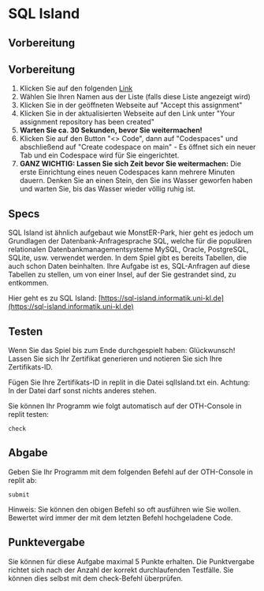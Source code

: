 # SQL Island

## Vorbereitung

## Vorbereitung
1. Klicken Sie auf den folgenden [Link](https://classroom.github.com/a/2g0a9W7_)
2. Wählen Sie Ihren Namen aus der Liste (falls diese Liste angezeigt wird)
2. Klicken Sie in der geöffneten Webseite auf "Accept this assignment"
3. Klicken Sie in der aktualisierten Webseite auf den Link unter "Your assignment repository has been created"
4. **Warten Sie ca. 30 Sekunden, bevor Sie weitermachen!**
5. Klicken Sie auf den Button "<> Code", dann auf "Codespaces" und abschließend auf "Create codespace on main" - Es öffnet sich ein neuer Tab und ein Codespace wird für Sie eingerichtet.
6. **GANZ WICHTIG: Lassen Sie sich Zeit bevor Sie weitermachen:** Die erste Einrichtung eines neuen Codespaces kann mehrere Minuten dauern. Denken Sie an einen Stein, den Sie ins Wasser geworfen haben und warten Sie, bis das Wasser wieder völlig ruhig ist.

## Specs
SQL Island ist ähnlich aufgebaut wie MonstER-Park, hier geht es jedoch um Grundlagen der Datenbank-Anfragesprache SQL, welche für die populären relationalen Datenbankmanagementsysteme MySQL, Oracle, PostgreSQL, SQLite, usw. verwendet werden. In dem Spiel gibt es bereits Tabellen, die auch schon Daten beinhalten. Ihre Aufgabe ist es, SQL-Anfragen auf diese Tabellen zu stellen, um von einer Insel, auf der Sie gestrandet sind, zu entkommen.

Hier geht es zu SQL Island: [https://sql-island.informatik.uni-kl.de](https://sql-island.informatik.uni-kl.de)


## Testen

Wenn Sie das Spiel bis zum Ende durchgespielt haben: Glückwunsch! Lassen Sie sich Ihr Zertifikat generieren und notieren Sie sich Ihre Zertifikats-ID. 

Fügen Sie Ihre Zertifikats-ID in replit in die Datei sqlIsland.txt ein. Achtung: In der Datei darf sonst nichts anderes stehen.

Sie können Ihr Programm wie folgt automatisch auf der OTH-Console in replit testen:

    check


## Abgabe

Geben Sie Ihr Programm mit dem folgenden Befehl auf der OTH-Console in replit ab:

    submit

Hinweis: Sie können den obigen Befehl so oft ausführen wie Sie wollen. Bewertet wird immer der mit dem letzten Befehl hochgeladene Code.


## Punktevergabe
Sie können für diese Aufgabe maximal 5 Punkte erhalten. Die Punktvergabe richtet sich nach der Anzahl der korrekt durchlaufenden Testfälle. Sie können dies selbst mit dem check-Befehl überprüfen.